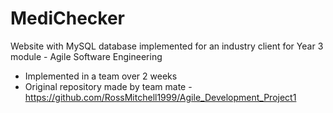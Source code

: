 # MediChecker
Website with MySQL database implemented for an industry client for Year 3 module - Agile Software Engineering
- Implemented in a team over 2 weeks
- Original repository made by team mate - https://github.com/RossMitchell1999/Agile_Development_Project1
